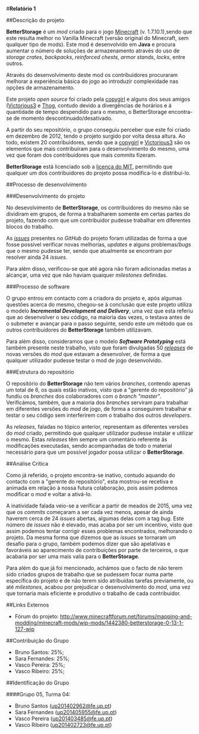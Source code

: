 
#**Relatório 1**



##Descrição do projeto


**BetterStorage** é um *mod* criado para o jogo [Minecraft](https://minecraft.net/pt/) (v. 1.7.10.1),sendo que este resulta melhor no Vanilla Minecraft (versão original do Minecraft, sem qualquer tipo de mods). Este mod é desenvolvido em **Java** e procura aumentar o número de soluções de armazenamento através do uso de *storage crates*, *backpacks*, *reinforced chests*, *armor stands*, *locks*, entre outros.

Através do desenvolvimento deste mod os contribuidores procuraram melhorar a experiência básica do jogo ao introduzir complexidade nas opções de armazenamento.

Este projeto *open source* foi criado pela [copygirl](https://github.com/copygirl) e alguns dos seus amigos ([Victorious3](https://github.com/Victorious3) e [Thog](https://github.com/Thog), contudo devido a divergências de horários e à quantidade de tempo despendido para o mesmo, o BetterStorage encontra-se de momento descontinuado/desativado.

A partir do seu repositório, o grupo conseguiu perceber que este foi criado em dezembro de 2012, tendo o projeto surgido por volta dessa altura. Ao todo, existem 20 contribuidores, sendo que a [copygirl](https://github.com/copygirl) e [Victorious3](https://github.com/Victorious3) são os elementos que mais contribuíram para o desenvolvimento do mesmo, uma vez que foram dos contribuidores que mais commits fizeram. 

**BetterStorage** está licenciado sob a [licença do MIT](https://github.com/copygirl/BetterStorage/blob/master/LICENSE.txt), permitindo que qualquer um dos contribuidores do projeto possa modifica-lo e distribuí-lo.


##Processo de desenvolvimento


###Desenvolvimento do projeto


No desevolvimento de **BetterStorage**, os contribuidores do mesmo não se dividiram em grupos, de forma a trabalharem somente em certas partes do projeto, fazendo com que um contribuidor pudesse trabalhar em diferentes blocos do trabalho.

As [*issues*](https://github.com/copygirl/BetterStorage/issues) presentes no *GitHub* do projeto foram utilizadas de forma a que fosse possível verificar novas melhorias, *updates* e alguns problemas/*bugs* que o mesmo pudesse ter, sendo que atualmente se encontram por resolver ainda 24 *issues*. 

Para além disso, verificou-se que até agora não foram adicionadas metas a alcançar, uma vez que não haviam quaiquer *milestones* definidas.


###Processo de software


O grupo entrou em contacto com a criadora do projeto e, após algumas questões acerca do mesmo, chegou-se à conclusão que este projeto utiliza o modelo ***Incremental Development and Delivery***, uma vez que esta referiu que ao desenvolver o seu código, na maioria das vezes, o testava antes de o submeter e avançar para o passo seguinte, sendo este um método que os outros contribuidores do **BetterStorage** também utilizavam.

Para além disso, consideramos que o modelo ***Software Prototyping*** está também presente neste trabalho, visto que foram divulgadas 50 [*releases*](https://github.com/copygirl/BetterStorage/releases) de novas versões do *mod* que estavam a desenvolver, de forma a que qualquer utilizador pudesse testar o mod de jogo desenvolvido.


###Estrutura do repositório

O repositório do **BetterStorage** não tem vários *branches*, contendo apenas um total de 6, os quais estão inativos, visto que a "gerente do repositório" já fundiu os *branches* dos colaboradores com o *branch* *"master"*. Verificámos, também, que a maioria dos *branches* serviram para trabalhar em diferentes versões do *mod* de jogo, de forma a conseguirem trabalhar e testar o seu código sem interferirem com o trabalho dos outros *developers*.

As *releases*, faladas no tópico anterior, representam as diferentes versões do *mod* criado, permitindo que qualquer utilizador pudesse instalar e utilizar o mesmo. Estas *releases* têm sempre um comentário referente às modificações executadas, sendo acompanhadas de todo o material necessário para que um possível jogador possa utilizar o **BetterStorage**.


##Análise Critica


Como já referido, o projeto encontra-se inativo, contudo aquando do contacto com a "gerente do repositório", esta mostrou-se recetiva e animada em relação à nossa futura colaboração, pois assim podemos modificar o *mod* e voltar a ativá-lo.

A inatividade falada veio-se a verificar a partir de meados de 2015, uma vez que os *commits* começaram a ser cada vez menos, apesar de ainda haverem cerca de 24 *issues* abertas, algumas delas com a tag *bug*. Este número de *issues* não é elevado, mas acaba por ser um incentivo, visto que assim podemos tentar corrigir esses problemas encontrados, melhorando o projeto. Da mesma forma que dizemos que as *issues* se tornaram um desafio para o grupo, também podemos dizer que são apelativas e favoráveis ao aparecimento de contribuições por parte de terceiros, o que acabaria por ser uma mais valia para o **BetterStorage**.

Para além do que já foi mencionado, achámos que o facto de não terem sido criados grupos de trabalho que se pudessem focar numa parte específica do projeto e de não terem sido atribuídas tarefas previamente, ou até *milestones*, acabou por prejudicar o desenvolvimento do *mod*, uma vez que tornaria mais eficiente e produtivo o trabalho de cada contribuidor.


##Links Externos


- Fórum do projeto: http://www.minecraftforum.net/forums/mapping-and-modding/minecraft-mods/wip-mods/1442380-betterstorage-0-13-1-127-wip


##Contribuição do Grupo


- Bruno Santos: 25%;
- Sara Fernandes: 25%;
- Vasco Pereira: 25%;
- Vasco Ribeiro: 25%;


##Identificação do Grupo


####Grupo 05, Turma 04:

-	Bruno Santos (up201402962@fe.up.pt)
-	Sara Fernandes (up201405955@fe.up.pt)
-	Vasco Pereira (up201403485@fe.up.pt)
-	Vasco Ribeiro (up201402723@fe.up.pt)

